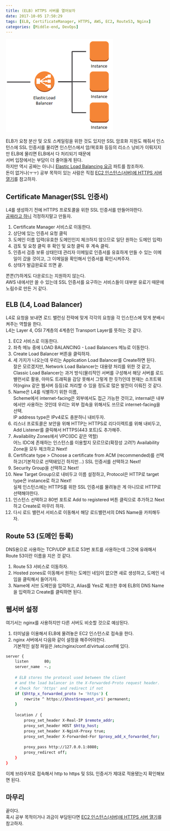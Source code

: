 ```yaml
---
title: (ELB) HTTPS 서버를 열어보자
date: 2017-10-05 17:50:29
tags: [ELB, CertificateManager, HTTPS, AWS, EC2, Route53, Nginx]
categories: [Middle-end, DevOps]
---
```

![요청을 분산해주는 Load Balancer](https-with-elb/thumb.png)  

ELB가 요청 분산 및 오토 스케일링을 위한 것도 있지만 SSL 암호화 지원도 해줘서
인스턴스에 SSL 인증서를 물리면 인스턴스에서 암/복호화 등등의 리소스 낭비가 이뤄지지만 ELB에 물리면 ELB에서 다 처리되기 때문에  
서버 입장에서는 부담이 더 줄어들게 된다.  
하지만 역시 공짜는 아니니 [Elastic Load Balancing 요금](https://aws.amazon.com/ko/elasticloadbalancing/pricing/) 파트를 참조하자.  
돈이 없거나(ㅜㅜ) 공부 목적이 있는 사람은 직접 [EC2 인스턴스(서버)에 HTTPS 서버 열기](/2017/10/05/letsencrypt-with-certbot-feat-aws/)를 참고하자.  

## Certificate Manager(SSL 인증서)
L4를 생성하기 전에 HTTPS 프로토콜을 위한 SSL 인증서를 만들어야한다.  
[공짜라고 하니](https://aws.amazon.com/ko/blogs/korea/new-aws-certificate-manager-deploy-ssltls-based-apps-on-aws/) 걱정하지말고 만들자.  

1. Certificate Manager 서비스로 이동한다.  
2. 상단에 있는 인증서 요청 클릭  
3. 도메인 이름 입력(유효한 도메인인지 체크하지 않으므로 일단 원하는 도메인 입력)  
4. 검토 및 요청 클릭 후 확인 및 요청 클릭 후 계속 클릭.  
5. 인증서 검증 보류 상태인데 관리자 이메일로 인증서를 유효하게 만들 수 있는 이메일이 갔을 것이고, 그 이메일을 확인해서 인증서를 확인시켜주자.    
6. 상태가 발급완료로 뜨면 끝.

쫀쫀(?)하게도 다운로드는 지원하지 않는다.  
AWS 내에서만 쓸 수 있는데 SSL 인증서를 요구하는 서비스들이 대부분 유료기 때문에 노림수로 만든 거 같다.

## ELB (L4, Load Balancer)
L4로 요청을 보내면 로드 밸런싱 전략에 맞게 각각의 요청을 각 인스턴스에 맞게 분배시켜주는 역할을 한다.  
L4는 Layer 4, OSI 7계층의 4계층인 Transport Layer를 뜻하는 것 같다.  

1. EC2 서비스로 이동한다.  
2. 좌측 메뉴 중에 LOAD BALANCING - Load Balancers 메뉴로 이동한다.  
3. Create Load Balancer 버튼을 클릭하자.  
4. 세 가지가 나오는데 우리는 Application Load Balancer를 Create하면 된다.  
잘은 모르겠지만, Network Load Balancer는 대용량 처리를 위한 것 같고, 
Classic Load Balancer는 과거 방식(물리적인 서버를 구성해서 해당 서버를 로드 밸런서로 활용, 아마도 트래픽을 감당 못해서 그렇게 한 듯?)인데
현재는 소프트웨어(nginx 같은 웹서버 등등)로 처리할 수 있을 정도로 많은 발전이 이뤄진 것 같다.  
5. Name은 L4를 식별하기 위한 이름,  
Scheme에서 internet-facing은 외부에서도 접근 가능한 것이고, internal은 내부에서만 사용하는 것인데 우리는 외부 접속을 위해서도 쓰므로 internet-facing을 선택.  
IP address type은 IPv4로도 충분하니 내비두자.  
6. 리스너 프로토콜은 보안을 위해 HTTP는 HTTPS로 리다이렉트를 위해 내비두고,
Add Listener를 클릭해서 HTTPS(443 포트)도 추가해주.  
7. Availability Zones에서 VPC(IDC 같은 역할)  
어느 IDC에 존재하는 인스턴스를 이용할지 모르므로(확장성 고려?) Availability Zone을 모두 체크하고 Next!  
8. Certificate type > Choose a certificate from ACM (recommended)를 선택하고(기본적으로 선택돼있긴 하지만...) SSL 인증서를 선택하고 Next!  
9. Security Group을 선택하고 Next!  
10. New Target Group으로 내비두고 이름 설정하고, Protocol은 HTTP로 target type은 instance로 하고 Next!  
실제 인스턴스에는 HTTPS를 위한 SSL 인증서를 물려놓은 게 아니므로 HTTP로 선택해야한다.  
11. 인스턴스 선택하고 80번 포트로 Add to registered 버튼 클릭으로 추가하고 Next하고 Create로 마무리 하자.
12. 다시 로드 밸런서 서비스로 이동해서 해당 로드밸런서의 DNS Name을 카피해두자.

## Route 53 (도메인 등록)
DNS용으로 사용하는 TCP/UDP 포트로 53번 포트를 사용하는데 그것에 유래해서 Route 53이란 이름을 지은 것 같다.  
  
1. Route 53 서비스로 이동하자.  
2. Hosted zones로 이동해서 원하는 도메인 네임이 없으면 새로 생성하고, 도메인 네임을 클릭해서 들어가자.
3. Name에 서브 도메인을 입력하고, Alias를 Yes로 체크한 후에 ELB의 DNS Name을 입력하고 Create를 클릭하면 된다. 

## 웹서버 설정
여기서는 nginx를 사용하지만 다른 서버도 비슷할 것으로 예상된다.  

1. 터미널을 이용해서 ELB에 물려놓은 EC2 인스턴스로 접속을 한다.  
2. nginx 서버에서 다음와 같이 설정을 해주어야한다.  
기본적인 설정 파일은 /etc/nginx/conf.d/virtual.conf에 있다.  

```bash
server {
    listen       80;
    server_name  ~.;

    # ELB stores the protocol used between the client
    # and the load balancer in the X-Forwarded-Proto request header.
    # Check for 'https' and redirect if not
    if ($http_x_forwarded_proto != 'https') {
        rewrite ^ https://$host$request_uri? permanent;
    }

    location / {
        proxy_set_header X-Real-IP $remote_addr;
        proxy_set_header HOST $http_host;
        proxy_set_header X-NginX-Proxy true;
        proxy_set_header X-Forwarded-For $proxy_add_x_forwarded_for;

        proxy_pass http://127.0.0.1:8080;
        proxy_redirect off;
    }
}
```
이제 브라우저로 접속해서 http to https 및 SSL 인증서가 제대로 적용됐는지 확인해보면 된다.  

## 마무리
끝이다.  
혹시 공부 목적이거나 과금이 부담된다면 [EC2 인스턴스(서버)에 HTTPS 서버 열기](/2017/10/05/letsencrypt-with-certbot-feat-aws/)를 참고하자.

